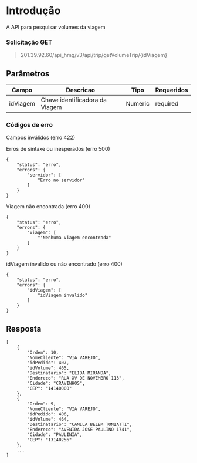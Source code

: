
# Introdução
A API para pesquisar volumes da viagem


### Solicitação GET
> 201.39.92.60/api_hmg/v3/api/trip/getVolumeTrip/{idViagem}



## Parâmetros
|Campo                    |Descricao| Tipo|  Requeridos            
|----------------|----------------|----------------|--------------|
|idViagem|Chave identificadora da Viagem|Numeric|required




### Códigos de erro 
Campos inválidos (erro 422)

Erros de sintaxe ou inesperados (erro 500)
```JS
{
    "status": "erro",
    "errors": {
        "servidor": [
            "Erro no servidor"
        ]
    }
}
```

Viagem não encontrada (erro 400)
```JS
{
    "status": "erro",
    "errors": {
        "Viagem": [
            "'Nenhuma Viagem encontrada"
        ]
    }
}
```
idViagem invalido ou  não encontrado (erro 400)
```JS
{
    "status": "erro",
    "errors": {
        "idViagem": [
            "idViagem invalido"
        ]
    }
}
```


## Resposta

```JS
[
    {
        "Ordem": 10,
        "NomeCliente": "VIA VAREJO",
        "idPedido": 407,
        "idVolume": 465,
        "Destinatario": "ELIDA MIRANDA",
        "Endereco": "RUA XV DE NOVEMBRO 113",
        "Cidade": "CRAVINHOS",
        "CEP": "14140000"
    },
    {
        "Ordem": 9,
        "NomeCliente": "VIA VAREJO",
        "idPedido": 406,
        "idVolume": 464,
        "Destinatario": "CAMILA BELEM TONIATTI",
        "Endereco": "AVENIDA JOSE PAULINO 1741",
        "Cidade": "PAULINIA",
        "CEP": "13140256"
    },
    ...
]

```
